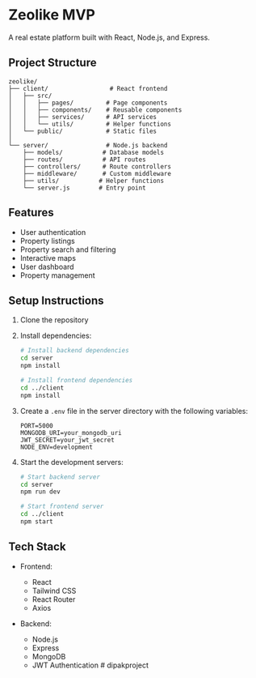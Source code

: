 # Zeolike MVP

A real estate platform built with React, Node.js, and Express.

## Project Structure

```
zeolike/
├── client/                 # React frontend
│   ├── src/
│   │   ├── pages/         # Page components
│   │   ├── components/    # Reusable components
│   │   ├── services/      # API services
│   │   └── utils/         # Helper functions
│   └── public/            # Static files
│
└── server/                # Node.js backend
    ├── models/           # Database models
    ├── routes/           # API routes
    ├── controllers/      # Route controllers
    ├── middleware/       # Custom middleware
    ├── utils/           # Helper functions
    └── server.js        # Entry point
```

## Features

- User authentication
- Property listings
- Property search and filtering
- Interactive maps
- User dashboard
- Property management

## Setup Instructions

1. Clone the repository
2. Install dependencies:
   ```bash
   # Install backend dependencies
   cd server
   npm install

   # Install frontend dependencies
   cd ../client
   npm install
   ```

3. Create a `.env` file in the server directory with the following variables:
   ```
   PORT=5000
   MONGODB_URI=your_mongodb_uri
   JWT_SECRET=your_jwt_secret
   NODE_ENV=development
   ```

4. Start the development servers:
   ```bash
   # Start backend server
   cd server
   npm run dev

   # Start frontend server
   cd ../client
   npm start
   ```

## Tech Stack

- Frontend:
  - React
  - Tailwind CSS
  - React Router
  - Axios

- Backend:
  - Node.js
  - Express
  - MongoDB
  - JWT Authentication #   d i p a k p r o j e c t  
 